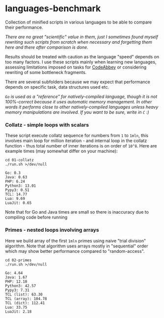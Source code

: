 # languages-benchmark

Collection of minified scripts in various languages to be able to compare their performance.

_There are no great "scientific" value in them, just I sometimes found myself rewriting such
scripts from scratch when necessary and forgetting them here and there after comparison is done._

Results should be treated with caution as the language "speed" depends on too many factors.
I use these scripts mainly when learning new languages, assessing limitations imposed on
tasks for [CodeAbbey](https://www.codeabbey.com) or considering rewriting of some bottleneck
fragments.

There are several subfolders because we may expect that performance depends on specific
task, data structures used etc.

_`Go` is used as a "reference" for natively-compiled language, though it is not 100%-correct
because it uses automatic memory management. In other words it performs close to other
natively-compiled languages unless heavy memory manipulations are involved.
If you want to be sure, write in `C` :)_

### Collatz - simple loops with scalars

These script execute collatz sequence for numbers from `1` to `1mln`, this involves main
loop for million iteration - and internal loop in the collatz function - thus total
number of inner iterations is on order of `10^8`. Here are example times (may somewhat differ on your machine):

    cd 01-collatz
    ./run.sh >/dev/null

    Go: 0.3
    Java: 0.63
    PHP: 6.24
    Python3: 13.01
    Pypy3: 0.51
    TCL: 14.77
    Lua: 9.69
    LuaJit: 0.65

Note that for Go and Java times are small so there is inaccuracy due to compiling code before running

### Primes - nested loops involving arrays

Here we build array of the first `1mln` primes using naive "trial division"
algorithm. Note that algorithm uses arrays mostly in "sequential" order which may
show better performance compared to "random-access".

    cd 02-primes
    ./run.sh >/dev/null

    Go: 4.64
    Java: 1.67
    PHP: 12.10
    Python3: 42.57
    Pypy3: 7.31
    TCL (list): 63.30
    TCL (array): 104.78
    TCL (dict): 112.41
    Lua: 33.75
    LuaJit: 2.18

